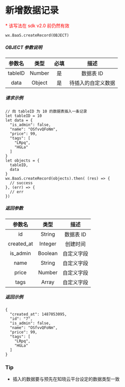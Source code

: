 # 新增数据记录

<p style='color:red'>* 该写法在 sdk v2.0 前仍然有效</p>

`wx.BaaS.createRecord(OBJECT)`

##### OBJECT 参数说明

|   参数名   |   类型   |  必填  |    描述     |
| :-----: | :----: | :--: | :-------: |
| tableID | Number |  是   |  数据表 ID   |
|  data   | Object |  是   | 待插入的自定义数据 |

##### 请求示例

```
// 向 tableID 为 10 的数据表插入一条记录
let tableID = 10
let data = {
  "is_admin": false,
  "name": "OSfvvQFoNm",
  "price": 99,
  "tags": [
    "LRpq",
    "HGLa"
  ]
}
let objects = {
  tableID,
  data
}
wx.BaaS.createRecord(objects).then( (res) => {
  // success
}, (err) => {
  // err
})
```

##### 返回参数

|    参数名     |   类型    |   描述   |
| :--------: | :-----: | :----: |
|     id     | String  | 数据表 ID |
| created_at | Integer  |  创建时间  |
|  is_admin  | Boolean | 自定义字段 |
|    name    | String  | 自定义字段 |
|   price    | Number  | 自定义字段 |
|    tags    |  Array  | 自定义字段 |

##### 返回示例

```
{
  "created_at": 1487053095,
  "id": "7",
  "is_admin": false,
  "name": "OSfvvQFoNm",
  "price": 99,
  "tags": [
    "LRpq",
    "HGLa"
  ]
}
```

### Tip

- 插入的数据要与预先在知晓云平台设定的数据类型一致
